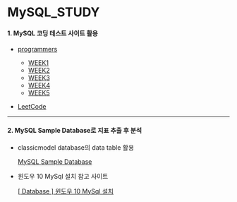 # MySQL_STUDY

#### 1. MySQL 코딩 테스트 사이트 활용

   - [programmers](https://programmers.co.kr/learn/challenges)

      - [WEEK1](https://github.com/heeseo11/MySQL_STUDY/tree/main/Week1)
      - [WEEK2](https://github.com/heeseo11/MySQL_STUDY/tree/main/Week2)
      - [WEEK3](https://github.com/heeseo11/MySQL_STUDY/tree/main/Week3)
      - [WEEK4](https://github.com/heeseo11/MySQL_STUDY/tree/main/Week4)
      - [WEEK5](https://github.com/heeseo11/MySQL_STUDY/tree/main/Week5)

   - [LeetCode](https://leetcode.com/problemset/all/?page=1)


-----------------------------

#### 2. MySQL Sample Database로 지표 추출 후 분석

   - classicmodel database의 data table 활용

      [MySQL Sample Database](https://www.mysqltutorial.org/mysql-sample-database.aspx/)

   - 윈도우 10 MySql 설치 참고 사이트

      [[ Database ] 윈도우 10 MySql 설치](https://goddaehee.tistory.com/277)
